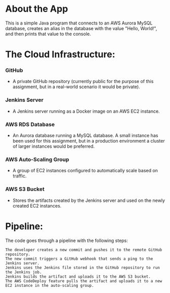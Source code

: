 # About the App

This is a simple Java program that connects to an AWS Aurora MySQL database, creates an alias in the database with the value "Hello, World!", and then prints that value to the console.
# The Cloud Infrastructure:
### GitHub

- A private GitHub repository (currently public for the purpose of this assignment, but in a real-world scenario it would be private).

### Jenkins Server

- A Jenkins server running as a Docker image on an AWS EC2 instance.

### AWS RDS Database

- An Aurora database running a MySQL database. A small instance has been used for this assignment, but in a production environment a cluster of larger instances would be preferred.

### AWS Auto-Scaling Group

- A group of EC2 instances configured to automatically scale based on traffic.

### AWS S3 Bucket

- Stores the artifacts created by the Jenkins server and used on the newly created EC2 instances.

# Pipeline:

The code goes through a pipeline with the following steps:

    The developer creates a new commit and pushes it to the remote GitHub repository.
    The new commit triggers a GitHub webhook that sends a ping to the Jenkins server.
    Jenkins uses the Jenkins file stored in the GitHub repository to run the Jenkins job.
    Jenkins builds the artifact and uploads it to the AWS S3 bucket.
    The AWS CodeDeploy feature pulls the artifact and uploads it to a new EC2 instance in the auto-scaling group.